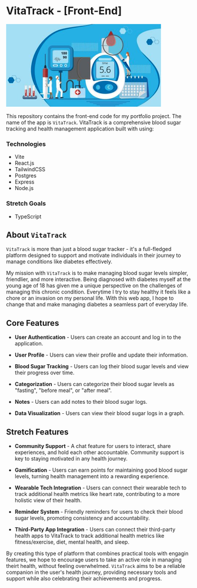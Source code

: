 # VitaTrack - [Front-End]

<img src="./src/assets/VitaTrack.png">

<br>

This repository contains the front-end code for my portfolio project. The name of the app is `VitaTrack`. VitaTrack is a comprehensive blood sugar tracking and health management application built with using:

### Technologies

- Vite
- React.js
- TailwindCSS
- Postgres
- Express
- Node.js

### Stretch Goals

- TypeScript

## About `VitaTrack`

`VitaTrack` is more than just a blood sugar tracker - it's a full-fledged platform designed to support and motivate individuals in their journey to manage conditions like diabetes effectively.

My mission with `VitaTrack` is to make managing blood sugar levels simpler, friendlier, and more interactive. Being diagnosed with diabetes myself at the young age of 18 has given me a unique perspective on the challenges of managing this chronic condition. Everytime I try to stay healthy it feels like a chore or an invasion on my personal life. With this web app, I hope to change that and make managing diabetes a seamless part of everyday life.

## Core Features

- **User Authentication** - Users can create an account and log in to the application.

- **User Profile** - Users can view their profile and update their information.

- **Blood Sugar Tracking** - Users can log their blood sugar levels and view their progress over time.

- **Categorization** - Users can categorize their blood sugar levels as "fasting", "before meal", or "after meal".

- **Notes** - Users can add notes to their blood sugar logs.

- **Data Visualization** - Users can view their blood sugar logs in a graph.

## Stretch Features

- **Community Support** - A chat feature for users to interact, share experiences, and hold each other accountable. Community support is key to staying motivated in any health journey.

- **Gamification** - Users can earn points for maintaining good blood sugar levels, turning health management into a rewarding experience.

- **Wearable Tech Integration** - Users can connect their wearable tech to track additional health metrics like heart rate, contributing to a more holistic view of their health.

- **Reminder System** - Friendly reminders for users to check their blood sugar levels, promoting consistency and accountability.

- **Third-Party App Integration** - Users can connect their third-party health apps to VitaTrack to track additional health metrics like fitness/exercise, diet, mental health, and sleep.

By creating this type of platform that combines practical tools with engagin features, we hope to encourage users to take an active role in managing theirt health, without feeling overwhelmed. `VitaTrack` aims to be a reliable companion in the user's health journey, providing necessary tools and support while also celebrating their achievements and progress.
